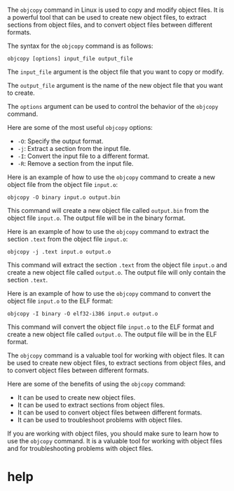 # 

The `objcopy` command in Linux is used to copy and modify object files. It is a powerful tool that can be used to create new object files, to extract sections from object files, and to convert object files between different formats.

The syntax for the `objcopy` command is as follows:

```
objcopy [options] input_file output_file
```

The `input_file` argument is the object file that you want to copy or modify.

The `output_file` argument is the name of the new object file that you want to create.

The `options` argument can be used to control the behavior of the `objcopy` command.

Here are some of the most useful `objcopy` options:

* `-O`: Specify the output format.
* `-j`: Extract a section from the input file.
* `-I`: Convert the input file to a different format.
* `-R`: Remove a section from the input file.

Here is an example of how to use the `objcopy` command to create a new object file from the object file `input.o`:

```
objcopy -O binary input.o output.bin
```

This command will create a new object file called `output.bin` from the object file `input.o`. The output file will be in the binary format.

Here is an example of how to use the `objcopy` command to extract the section `.text` from the object file `input.o`:

```
objcopy -j .text input.o output.o
```

This command will extract the section `.text` from the object file `input.o` and create a new object file called `output.o`. The output file will only contain the section `.text`.

Here is an example of how to use the `objcopy` command to convert the object file `input.o` to the ELF format:

```
objcopy -I binary -O elf32-i386 input.o output.o
```

This command will convert the object file `input.o` to the ELF format and create a new object file called `output.o`. The output file will be in the ELF format.

The `objcopy` command is a valuable tool for working with object files. It can be used to create new object files, to extract sections from object files, and to convert object files between different formats.

Here are some of the benefits of using the `objcopy` command:

* It can be used to create new object files.
* It can be used to extract sections from object files.
* It can be used to convert object files between different formats.
* It can be used to troubleshoot problems with object files.

If you are working with object files, you should make sure to learn how to use the `objcopy` command. It is a valuable tool for working with object files and for troubleshooting problems with object files.




# help 

```

```
